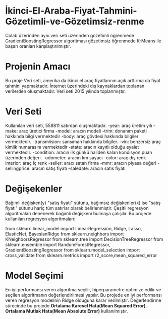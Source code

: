 # İkinci-El-Araba-Fiyat-Tahmini-Gözetimli-ve-Gözetimsiz-renme
Colab üzerinden aynı veri seti üzerinden gözetimli öğrenmede GradientBoostingRegressor algoritması gözetimsiz öğrenmede K-Means ile başarı oranları karşılaştırılmıştır.

# Projenin Amacı
Bu proje Veri seti, amerika da ikinci el araç fiyatlarının açık arttırma da fiyat tahmini yapmaktadır. İnternet üzerindeki dış kaynaklardan toplanan verilerden oluşmaktadır. Veri seti 2015 yılında toplanmıştır.

# Veri Seti
Kullanılan veri seti, 558811 satırdan oluşmaktadır.
-year: araç üretim yılı
-make: araç üretici firma
-model: aracın modeli
-trim: donanım paketi hakkında bilgi vermektedir
-body: araç gövdesi hakkında bilgiler vermektedir.
-transmiision: sansıman hakkında bilgiler.
-vin: benzersiz araç kimlik numarasını vermektedir
-state: aracın kayıtlı olduğu eyalet vermektedir.
-condition: aracın ilk günkü haliden kalan kondisyon puan üzerinden değeri.
-odometer: aracın km sayacı
-color: araç dış renk
-interior: araç iç renk
-seller: aracı satan firma
-mmr: aracın piyasa değeri
-sellingprice: aracın satış fiyatı
-saledate: aracın satıs fiyatı

# Değişekenler
Bağımlı değişken(y) "satış fiyatı" sütunu, bağımsız değişkenler(x) ise "satış fiyatı" sütunu hariç tüm satırlar olarak belirlenmiştir. Çeşitli regresyon algoritmaları denenerek bağımlı değişkeni bulmaya çalışılır. Bu projede kullanılan regresyon algoritmaları:

from sklearn.linear_model import LinearRegression, Ridge, Lasso, ElasticNet, BayesianRidge
from sklearn.neighbors import KNeighborsRegressor
from sklearn.tree import DecisionTreeRegressor
from sklearn.ensemble import RandomForestRegressor, GradientBoostingRegressor
from sklearn.model_selection import cross_validate
from sklearn.metrics import r2_score,mean_squared_error

# Model Seçimi
En iyi performansı veren algoritma seçilir, hiperparametre optimize edilir ve seçilen algoritmanın değerlendirilmesi yapılır. Bu projede en iyi performansı veren regresyon modelinin Ridge olduğuna karar verilmiştir. Değerlendirme sürecinde bu projede **Ortalama Karesel Hata(Mean Squared Error)**, **Ortalama Mutlak Hata(Mean Absolute Error)** kullanılmıştır.

